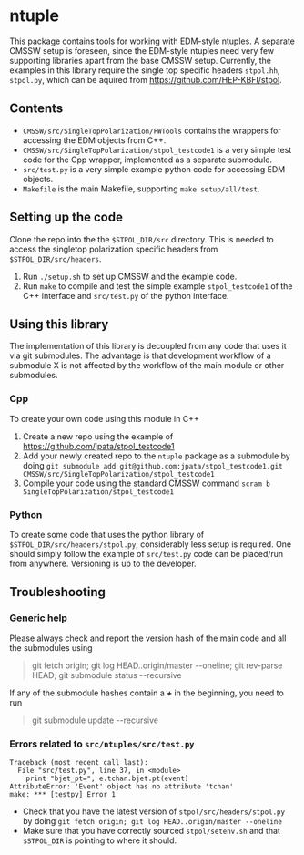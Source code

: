 ntuple
======

This package contains tools for working with EDM-style ntuples. A separate CMSSW setup is foreseen,
since the EDM-style ntuples need very few supporting libraries apart from the base CMSSW setup.
Currently, the examples in this library require the single top specific headers ``stpol.hh``, ``stpol.py``,
which can be aquired from https://github.com/HEP-KBFI/stpol. 

Contents
--------

* ``CMSSW/src/SingleTopPolarization/FWTools`` contains the wrappers for accessing the EDM objects from C++.
* ``CMSSW/src/SingleTopPolarization/stpol_testcode1`` is a very simple test code for the Cpp wrapper, implemented as a separate submodule.
* ``src/test.py`` is a very simple example python code for accessing EDM objects.
* ``Makefile`` is the main Makefile, supporting ``make setup/all/test``.

Setting up the code
-------------------

Clone the repo into the the ``$STPOL_DIR/src`` directory. This is needed to access the singletop polarization specific headers from ``$STPOL_DIR/src/headers``.

1. Run ``./setup.sh`` to set up CMSSW and the example code.
2. Run ``make`` to compile and test the simple example ``stpol_testcode1`` of the C++ interface and ``src/test.py`` of the python interface.

Using this library
-----------------

The implementation of this library is decoupled from any code that uses it via git submodules.
The advantage is that development workflow of a submodule X is not affected by the workflow of the main module or other submodules.

### Cpp
To create your own code using this module in C++

1. Create a new repo using the example of https://github.com/jpata/stpol_testcode1
2. Add your newly created repo to the ``ntuple`` package as a submodule by doing
``git submodule add git@github.com:jpata/stpol_testcode1.git CMSSW/src/SingleTopPolarization/stpol_testcode1``
3. Compile your code using the standard CMSSW command ``scram b SingleTopPolarization/stpol_testcode1`` 

### Python
To create some code that uses the python library of ``$STPOL_DIR/src/headers/stpol.py``, considerably less setup is required.
One should simply follow the example of ``src/test.py`` code can be placed/run from anywhere. Versioning is up to the developer.

Troubleshooting
---------------

### Generic help

Please always check and report the version hash of the main code and all the submodules using

> git fetch origin; git log HEAD..origin/master --oneline; git rev-parse HEAD; git submodule status --recursive

If any of the submodule hashes contain a ***+*** in the beginning, you need to run

> git submodule update --recursive

### Errors related to `src/ntuples/src/test.py`
    
    Traceback (most recent call last):
      File "src/test.py", line 37, in <module>
        print "bjet_pt=", e.tchan.bjet.pt(event)
    AttributeError: 'Event' object has no attribute 'tchan'
    make: *** [testpy] Error 1

* Check that you have the latest version of `stpol/src/headers/stpol.py` by doing `git fetch origin; git log HEAD..origin/master --oneline`
* Make sure that you have correctly sourced `stpol/setenv.sh` and that `$STPOL_DIR` is pointing to where it should.

